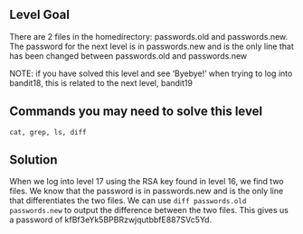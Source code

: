 ## Level Goal ##

There are 2 files in the homedirectory: passwords.old and passwords.new. The password for the next level is in passwords.new and is the only line that has been changed between passwords.old and passwords.new

NOTE: if you have solved this level and see ‘Byebye!’ when trying to log into bandit18, this is related to the next level, bandit19

## Commands you may need to solve this level ##

    cat, grep, ls, diff
    
## Solution ##

When we log into level 17 using the RSA key found in level 16, we find two files. We know that the password is in passwords.new and is the only line that differentiates the two files. We can use `diff passwords.old passwords.new` to output the difference between the two files. This gives us a password of kfBf3eYk5BPBRzwjqutbbfE887SVc5Yd.
